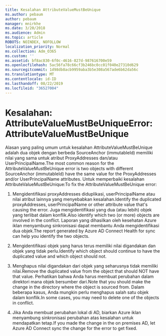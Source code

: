 ```yaml
---
title: Kesalahan AttributeValueMustBeUnique
ms.author: pebaum
author: pebaum
manager: mnirkhe
ms.date: 3/20/2018
ms.audience: Admin
ms.topic: article
ROBOTS: NOINDEX, NOFOLLOW
localization_priority: Normal
ms.collection: Adm_O365
ms.custom: ''
ms.assetid: bf8ac830-6f0c-4616-827d-987616700e59
ms.openlocfilehash: 5ac56fa78c66cf3b246bc0cc01f040e27310d629
ms.sourcegitcommit: 1d98db8acb9959aba3b5e308a567ade6b62da56c
ms.translationtype: MT
ms.contentlocale: id-ID
ms.lasthandoff: 08/22/2019
ms.locfileid: "36527004"
---
```

# <a name="error-attributevaluemustbeunique"></a><span data-ttu-id="3ee99-102">Kesalahan: AttributeValueMustBeUnique</span><span class="sxs-lookup"><span data-stu-id="3ee99-102">Error: AttributeValueMustBeUnique</span></span>

<span data-ttu-id="3ee99-103">Alasan yang paling umum untuk kesalahan AttributeValueMustBeUnique adalah dua objek dengan berbeda SourceAnchor (immutableId) memiliki nilai yang sama untuk atribut ProxyAddresses dan/atau UserPrincipalName.</span><span class="sxs-lookup"><span data-stu-id="3ee99-103">The most common reason for the AttributeValueMustBeUnique error is two objects with different SourceAnchor (immutableId) have the same value for the ProxyAddresses and/or UserPrincipalName attributes.</span></span> <span data-ttu-id="3ee99-104">Untuk memperbaiki kesalahan AttributeValueMustBeUnique:</span><span class="sxs-lookup"><span data-stu-id="3ee99-104">To fix the AttributeValueMustBeUnique error:</span></span>
  
1. <span data-ttu-id="3ee99-105">Mengidentifikasi proxyAddresses diduplikasi, userPrincipalName atau nilai atribut lainnya yang menyebabkan kesalahan.</span><span class="sxs-lookup"><span data-stu-id="3ee99-105">Identify the duplicated proxyAddresses, userPrincipalName or other attribute value that's causing the error.</span></span> <span data-ttu-id="3ee99-106">Juga mengidentifikasi yang dua (atau lebih) objek yang terlibat dalam konflik.</span><span class="sxs-lookup"><span data-stu-id="3ee99-106">Also identify which two (or more) objects are involved in the conflict.</span></span> <span data-ttu-id="3ee99-107">Laporan yang dihasilkan oleh kesehatan Azure iklan menyambung sinkronisasi dapat membantu Anda mengidentifikasi dua objek.</span><span class="sxs-lookup"><span data-stu-id="3ee99-107">The report generated by Azure AD Connect Health for sync can help you identify the two objects.</span></span>
    
2. <span data-ttu-id="3ee99-108">Mengidentifikasi objek yang harus terus memiliki nilai digandakan dan objek yang tidak perlu.</span><span class="sxs-lookup"><span data-stu-id="3ee99-108">Identify which object should continue to have the duplicated value and which object should not.</span></span>
    
3. <span data-ttu-id="3ee99-109">Menghapus nilai digandakan dari objek yang seharusnya tidak memiliki nilai.</span><span class="sxs-lookup"><span data-stu-id="3ee99-109">Remove the duplicated value from the object that should NOT have that value.</span></span> <span data-ttu-id="3ee99-110">Perhatikan bahwa Anda harus membuat perubahan dalam direktori mana objek bersumber dari.</span><span class="sxs-lookup"><span data-stu-id="3ee99-110">Note that you should make the change in the directory where the object is sourced from.</span></span> <span data-ttu-id="3ee99-111">Dalam beberapa kasus, Anda mungkin perlu menghapus salah satu objek dalam konflik.</span><span class="sxs-lookup"><span data-stu-id="3ee99-111">In some cases, you may need to delete one of the objects in conflict.</span></span>
    
4. <span data-ttu-id="3ee99-112">Jika Anda membuat perubahan lokal di AD, biarkan Azure iklan menyambung sinkronisasi perubahan atas kesalahan untuk mendapatkan tetap.</span><span class="sxs-lookup"><span data-stu-id="3ee99-112">If you made the change in the on premises AD, let Azure AD Connect sync the change for the error to get fixed.</span></span>
    

